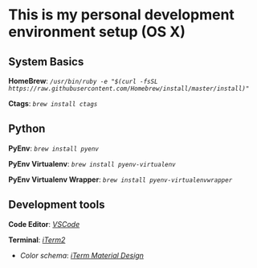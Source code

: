 # This is my personal development environment setup (OS X)

## System Basics
**HomeBrew**: *`/usr/bin/ruby -e "$(curl -fsSL https://raw.githubusercontent.com/Homebrew/install/master/install)"`*

**Ctags**: *`brew install ctags`*

## Python
**PyEnv**: *`brew install pyenv`*

**PyEnv Virtualenv**: *`brew install pyenv-virtualenv`*

**PyEnv Virtualenv Wrapper**: *`brew install pyenv-virtualenvwrapper`*

## Development tools
**Code Editor**: [*VSCode*](https://code.visualstudio.com/download)

**Terminal**: [*iTerm2*](https://www.iterm2.com/downloads.html)
   * *Color schema*: [*iTerm Material Design*](https://github.com/hlrossato/iterm2-material-design)
